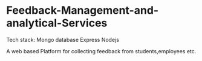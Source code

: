 # Feedback-Management-and-analytical-Services

Tech stack:
Mongo database
Express
Nodejs

A web based Platform for collecting feedback from students,employees etc.

